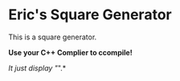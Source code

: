 # Eric's Square Generator

This is a square generator.

**Use your C++ Complier to ccompile!**

*It just display "*".*
